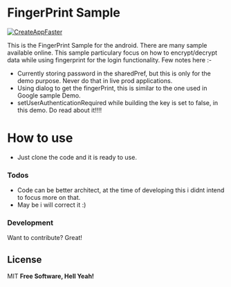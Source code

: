 # FingerPrint Sample

[![CreateAppFaster]()](http://www.createappfaster.com/)

This is the FingerPrint Sample for the android. There are many sample available online.
This sample particulary focus on how to encrypt/decrypt data while using fingerprint for the login functionality.
Few notes here :-
  - Currently storing password in the sharedPref, but this is only for the demo purpose. Never do that in live prod applications.
  - Using dialog to get the fingerPrint, this is similar to the one used in Google sample Demo.
  - setUserAuthenticationRequired while building the key is set to false, in this demo. Do read about it!!!!
 

# How to use

  - Just clone the code and it is ready to use.
### Todos
- Code can be better architect, at the time of developing this i didnt intend to focus more on that.
- May be i will correct it :) 




### Development

Want to contribute? Great!

License
----
MIT
**Free Software, Hell Yeah!**
